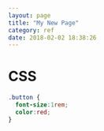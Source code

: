 ```yaml
---
layout: page
title: "My New Page"
category: ref
date: 2018-02-02 18:38:26
---
```



# CSS

```css
.button {
  font-size:1rem;
  color:red;
}
```
